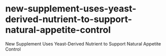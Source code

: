 # new-supplement-uses-yeast-derived-nutrient-to-support-natural-appetite-control
New Supplement Uses Yeast-Derived Nutrient to Support Natural Appetite Control
